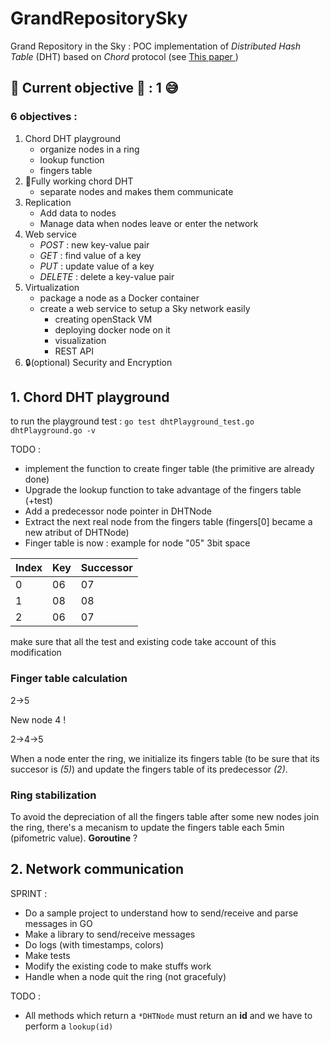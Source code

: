 GrandRepositorySky
==================

Grand Repository in the Sky : POC implementation of _Distributed Hash Table_ (DHT) based on _Chord_ protocol (see [This paper ](http://pdos.csail.mit.edu/papers/chord:sigcomm01/chord_sigcomm.pdf))

:construction: Current objective :construction: : **1** :sweat_smile:
---------------------

### 6 objectives : 
1. Chord DHT playground 
	- organize nodes in a ring
	- lookup function
	- fingers table
2. :wrench:Fully working chord DHT
	- separate nodes and makes them communicate
3. Replication
	- Add data to nodes
	- Manage data when nodes leave or enter the network
4. Web service
	- _POST_ : new key-value pair
	- _GET_ : find value of a key
	- _PUT_ : update value of a key
	- _DELETE_ : delete a key-value pair
5. Virtualization 
	- package a node as a Docker container
	- create a web service to setup a Sky network easily
		- creating openStack VM
		- deploying docker node on it
		- visualization
		- REST API
6. :lock:(optional) Security and Encryption



## 1. Chord DHT playground 

to run the playground test : 
`go test dhtPlayground_test.go dhtPlayground.go -v`

TODO : 
- implement the function to create finger table (the primitive are already done)
- Upgrade the lookup function to take advantage of the fingers table (+test)
- Add a predecessor node pointer in DHTNode
- Extract the next real node from the fingers table (fingers[0] became a new atribut of DHTNode)
- Finger table is now :
example for node "05" 3bit space

| Index | Key | Successor | 
| ----- | --- | --------- |
|     0 |  06 |        07 | 
|     1 |  08 |        08 | 
|     2 |  06 |        07 | 
make sure that all the test and existing code take account of this modification

### Finger table calculation 

2->5

New node 4 !

2->4->5

When a node enter the ring, we initialize its fingers table (to be sure that its succesor is *(5)*) and update the fingers table of its predecessor *(2)*. 

### Ring stabilization
To avoid the depreciation of all the fingers table after some new nodes join the ring, there's a mecanism to update the fingers table each 5min (pifometric value).
**Goroutine** ?

## 2. Network communication

SPRINT : 
- Do a sample project to understand how to send/receive and parse messages in GO
- Make a library to send/receive messages
- Do logs (with timestamps, colors)
- Make tests
- Modify the existing code to make stuffs work
- Handle when a node quit the ring (not gracefuly)


TODO : 
- All methods which return a `*DHTNode` must return an **id** and we have to perform a `lookup(id)`